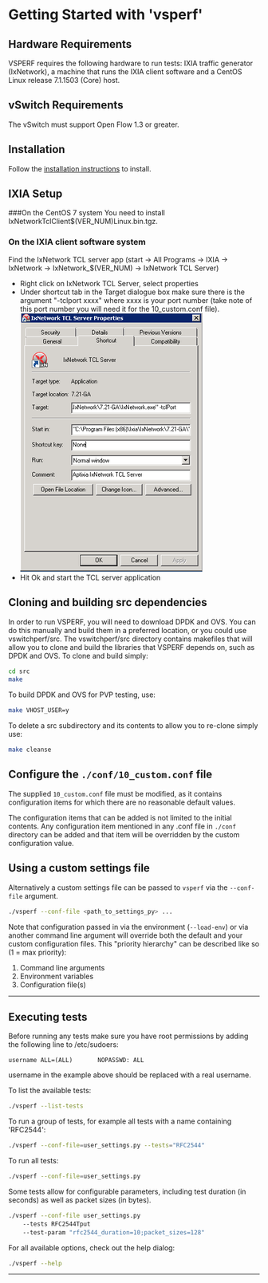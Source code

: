 # Getting Started with 'vsperf'

## Hardware Requirements
VSPERF requires the following hardware to run tests: IXIA traffic generator (IxNetwork), a machine that runs the IXIA client software and a CentOS Linux release 7.1.1503 (Core) host.

## vSwitch Requirements
The vSwitch must support Open Flow 1.3 or greater.

## Installation

Follow the [installation instructions] to install.

## IXIA Setup
###On the CentOS 7 system
You need to install IxNetworkTclClient$(VER_NUM)Linux.bin.tgz.

### On the IXIA client software system
Find the IxNetwork TCL server app (start -> All Programs -> IXIA -> IxNetwork -> IxNetwork_$(VER_NUM) -> IxNetwork TCL Server)
  - Right click on IxNetwork TCL Server, select properties
  - Under shortcut tab in the Target dialogue box make sure there is the argument "-tclport xxxx" where xxxx is your port number (take note of this port number you will need it for the 10_custom.conf file).
  ![Alt text](TCLServerProperties.png)
  - Hit Ok and start the TCL server application

## Cloning and building src dependencies
In order to run VSPERF, you will need to download DPDK and OVS. You can do this manually and build them in a preferred location, or you could use vswitchperf/src. The vswitchperf/src directory contains makefiles that will allow you to clone and build the libraries that VSPERF depends on, such as DPDK and OVS. To clone and build simply:

```bash
cd src
make
```

To build DPDK and OVS for PVP testing, use:

```bash
make VHOST_USER=y
```


To delete a src subdirectory and its contents to allow you to re-clone simply use:

```bash
make cleanse
```

## Configure the `./conf/10_custom.conf` file

The supplied `10_custom.conf` file must be modified, as it contains configuration items for which there are no reasonable default values.

The configuration items that can be added is not limited to the initial contents. Any configuration item mentioned in any .conf file in `./conf` directory can be added and that item will be overridden by the custom
configuration value.

## Using a custom settings file

Alternatively a custom settings file can be passed to `vsperf` via the `--conf-file` argument.

```bash
./vsperf --conf-file <path_to_settings_py> ...
```

Note that configuration passed in via the environment (`--load-env`) or via another command line argument will override both the default and your custom configuration files. This "priority hierarchy" can be described like so (1 = max priority):

1. Command line arguments
2. Environment variables
3. Configuration file(s)

---

## Executing tests
Before running any tests make sure you have root permissions by adding the following line to /etc/sudoers:
```
username ALL=(ALL)       NOPASSWD: ALL
```
username in the example above should be replaced with a real username.

To list the available tests:

```bash
./vsperf --list-tests
```

To run a group of tests, for example all tests with a name containing
'RFC2544':

```bash
./vsperf --conf-file=user_settings.py --tests="RFC2544"
```

To run all tests:

```bash
./vsperf --conf-file=user_settings.py
```

Some tests allow for configurable parameters, including test duration (in
seconds) as well as packet sizes (in bytes).

```bash
./vsperf --conf-file user_settings.py
    --tests RFC2544Tput
    --test-param "rfc2544_duration=10;packet_sizes=128"
```

For all available options, check out the help dialog:

```bash
./vsperf --help
```

---

[installation instructions]: installation.md

